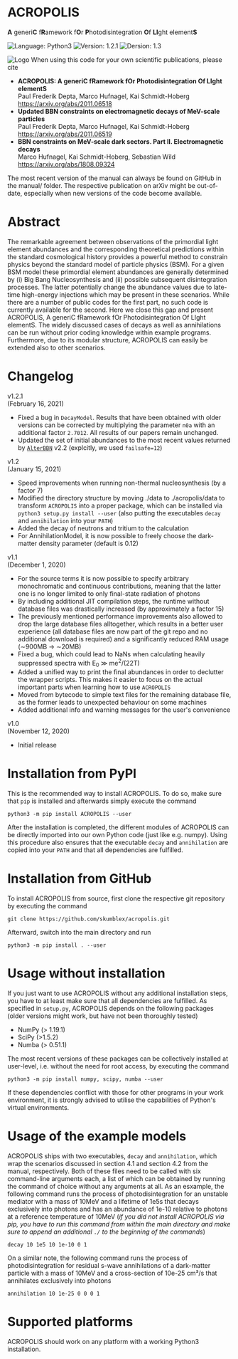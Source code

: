 # ACROPOLIS

**A** generi**C** f**R**amework f**O**r **P**hotodisintegration **O**f **LI**ght element**S**

![Language: Python3](https://img.shields.io/badge/Language-Python3-blue.svg?style=flat-square)
![Version: 1.2.1](https://img.shields.io/badge/Current_Version-1.2.1-green.svg?style=flat-square)
![Dersion: 1.3](https://img.shields.io/badge/Current_Dev_Version-1.3-orange.svg?style=flat-square)

![Logo](https://acropolis.hepforge.org/ACROPOLIS.png)
When using this code for your own scientific publications, please cite

- **ACROPOLIS: A generiC fRamework fOr Photodisintegration Of LIght elementS**\
  Paul Frederik Depta, Marco Hufnagel, Kai Schmidt-Hoberg\
  https://arxiv.org/abs/2011.06518
- **Updated BBN constraints on electromagnetic decays of MeV-scale particles**\
  Paul Frederik Depta, Marco Hufnagel, Kai Schmidt-Hoberg\
  https://arxiv.org/abs/2011.06519
- **BBN constraints on MeV-scale dark sectors. Part II. Electromagnetic decays**\
  Marco Hufnagel, Kai Schmidt-Hoberg, Sebastian Wild\
  https://arxiv.org/abs/1808.09324

The most recent version of the manual can always be found on GitHub in the manual/ folder. The respective publication on arXiv might be out-of-date, especially when new versions of the code become available.

# Abstract

The remarkable agreement between observations of the primordial light element abundances and the corresponding theoretical predictions within the standard cosmological history provides a powerful method to constrain physics beyond the standard model of particle physics (BSM). For a given BSM model these primordial element abundances are generally determined by (i) Big Bang Nucleosynthesis and (ii) possible subsequent disintegration processes. The latter potentially change the abundance values due to late-time high-energy injections which may be present in these scenarios. While there are a number of public codes for the first part, no such code is currently available for the second. Here we close this gap and present ACROPOLIS, A generiC fRamework fOr Photodisintegration Of LIght elementS. The widely discussed cases of decays as well as annihilations can be run without prior coding knowledge within example programs. Furthermore, due to its modular structure, ACROPOLIS can easily be extended also to other scenarios.

# Changelog

v1.2.1\
(February 16, 2021)
 - Fixed a bug in ``DecayModel``. Results that have been obtained with older versions can be corrected by multiplying the parameter ``n0a`` with an additional factor ``2.7012``. All results of our papers remain unchanged.
 - Updated the set of initial abundances to the most recent values returned by [``AlterBBN``](https://alterbbn.hepforge.org/) v2.2 (explcitly, we used ``failsafe=12``)

v1.2\
(January 15, 2021)
 - Speed improvements when running non-thermal nucleosynthesis (by a factor 7)
 - Modified the directory structure by moving ./data to ./acropolis/data to transform ``ACROPOLIS`` into a proper package, which can be installed via ``python3 setup.py install --user`` (also putting the executables ``decay`` and ``annihilation`` into your ``PATH``)
 - Added the decay of neutrons and tritium to the calculation
 - For AnnihilationModel, it is now possible to freely choose the dark-matter density parameter (default is 0.12)


v1.1\
(December 1, 2020)
 - For the source terms it is now possible to specify arbitrary monochromatic and continuous contributions, meaning that the latter one is no longer limited to only final-state radiation of photons
 - By including additional JIT compilation steps, the runtime without database files was drastically increased (by approximately a factor 15)
 - The previously mentioned performance improvements also allowed to drop the large database files alltogether, which results in a better user experience (all database files are now part of the git repo and no additional download is required) and a significantly reduced RAM usage (&#x223C;900MB &#x2192; &#x223C;20MB)
 - Fixed a bug, which could lead to NaNs when calculating heavily suppressed spectra with E<sub>0</sub> &#x226B; me<sup>2</sup>/(22T)
 - Added a unified way to print the final abundances in order to declutter the wrapper scripts. This makes it easier to focus on the actual important parts when learning how to use ``ACROPOLIS``
 - Moved from bytecode to simple text files for the remaining database file, as the former leads to unexpected behaviour on some machines
 - Added additional info and warning messages for the user's convenience

v1.0\
(November 12, 2020)
 - Initial release

# Installation from PyPI

This is the recommended way to install ACROPOLIS. To do so, make sure that ``pip`` is installed and afterwards simply execute the command

```
python3 -m pip install ACROPOLIS --user
```

After the installation is completed, the different modules of ACROPOLIS can be directly imported into our own Python code (just like e.g. numpy). Using this procedure also ensures that the executable ``decay`` and ``annihilation`` are copied into your ``PATH`` and that all dependencies are fulfilled.


# Installation from GitHub

To install ACROPOLIS from source, first clone the respective git repository by executing the command

```
git clone https://github.com/skumblex/acropolis.git
```

Afterward, switch into the main directory and run

```
python3 -m pip install . --user
```

# Usage without installation

If you just want to use ACROPOLIS without any additional installation steps, you have to at least make sure that all dependencies are fulfilled. As specified in ``setup.py``, ACROPOLIS depends on the following packages (older versions might work, but have not been thoroughly tested)

 - NumPy (> 1.19.1)
 - SciPy (>1.5.2)
 - Numba (> 0.51.1)

The most recent versions of these packages can be collectively installed at user-level, i.e. without the need for root access, by executing the command

```
python3 -m pip install numpy, scipy, numba --user
```

If these dependencies conflict with those for other programs in your work environment, it is strongly advised to utilise the capabilities of Python's virtual environments.


# Usage of the example models

ACROPOLIS ships with two executables, ``decay`` and ``annihilation``, which wrap the scenarios discussed in section 4.1 and section 4.2 from the manual, respectively. Both of these files need to be called with six command-line arguments each, a list of which can be obtained by running the command of choice without any arguments at all. As an esxample, the following command runs the process of photodisintegration for an unstable mediator with a mass of 10MeV and a lifetime of 1e5s that decays exclusively into photons and has an abundance of 1e-10 relative to photons at a reference temperature of 10MeV (*if you did not install ACROPOLIS via pip, you have to run this command from within the main directory and make sure to append an additional ``./`` to the beginning of the commands*)

```
decay 10 1e5 10 1e-10 0 1
```

On a similar note, the following command runs the process of photodisintegration for residual s-wave annihilations of a dark-matter particle with a mass of 10MeV and a cross-section of 10e-25 cm³/s that annihilates exclusively into photons

```
annihilation 10 1e-25 0 0 0 1
```

# Supported platforms

ACROPOLIS should work on any platform with a working Python3 installation.
